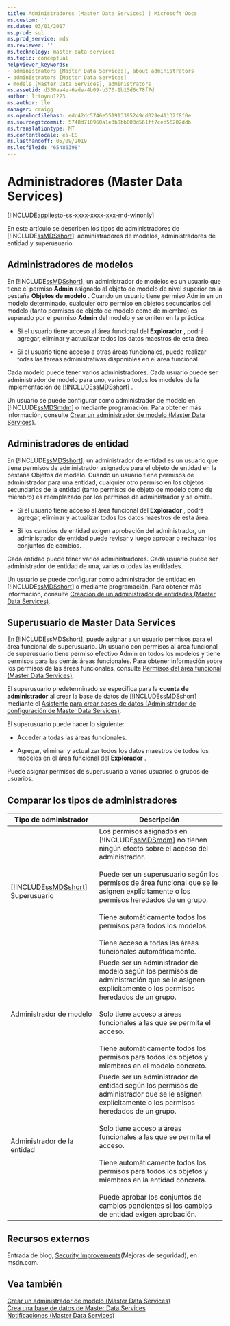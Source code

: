 ```yaml
---
title: Administradores (Master Data Services) | Microsoft Docs
ms.custom: ''
ms.date: 03/01/2017
ms.prod: sql
ms.prod_service: mds
ms.reviewer: ''
ms.technology: master-data-services
ms.topic: conceptual
helpviewer_keywords:
- administrators [Master Data Services], about administrators
- administrators [Master Data Services]
- models [Master Data Services], administrators
ms.assetid: d330aa4e-6ade-4b09-b376-1b15d6c78f7d
author: lrtoyou1223
ms.author: lle
manager: craigg
ms.openlocfilehash: edc42dc5746e551913395249cd029e41132f8f0e
ms.sourcegitcommit: 5748d710960a1e3b8bb003d561ff7ceb56202ddb
ms.translationtype: MT
ms.contentlocale: es-ES
ms.lasthandoff: 05/09/2019
ms.locfileid: "65486398"
---
```

# <a name="administrators-master-data-services"></a>Administradores (Master Data Services)

[!INCLUDE[appliesto-ss-xxxx-xxxx-xxx-md-winonly](../includes/appliesto-ss-xxxx-xxxx-xxx-md-winonly.md)]

  En este artículo se describen los tipos de administradores de [!INCLUDE[ssMDSshort](../includes/ssmdsshort-md.md)]: administradores de modelos, administradores de entidad y superusuario.  
  
## <a name="model-administrators"></a>Administradores de modelos  
 En [!INCLUDE[ssMDSshort](../includes/ssmdsshort-md.md)], un administrador de modelos es un usuario que tiene el permiso **Admin** asignado al objeto de modelo de nivel superior en la pestaña **Objetos de modelo** . Cuando un usuario tiene permiso Admin en un modelo determinado, cualquier otro permiso en objetos secundarios del modelo (tanto permisos de objeto de modelo como de miembro) es superado por el permiso **Admin** del modelo y se omiten en la práctica.  
  
-   Si el usuario tiene acceso al área funcional del **Explorador** , podrá agregar, eliminar y actualizar todos los datos maestros de esta área.  
  
-   Si el usuario tiene acceso a otras áreas funcionales, puede realizar todas las tareas administrativas disponibles en el área funcional.  
  
 Cada modelo puede tener varios administradores. Cada usuario puede ser administrador de modelo para uno, varios o todos los modelos de la implementación de [!INCLUDE[ssMDSshort](../includes/ssmdsshort-md.md)] .  
  
 Un usuario se puede configurar como administrador de modelo en [!INCLUDE[ssMDSmdm](../includes/ssmdsmdm-md.md)] o mediante programación. Para obtener más información, consulte [Crear un administrador de modelo &#40;Master Data Services&#41;](../master-data-services/create-a-model-administrator-master-data-services.md).  
  
## <a name="entity-administrators"></a>Administradores de entidad  
 En [!INCLUDE[ssMDSshort](../includes/ssmdsshort-md.md)], un administrador de entidad es un usuario que tiene permisos de administrador asignados para el objeto de entidad en la pestaña Objetos de modelo. Cuando un usuario tiene permisos de administrador para una entidad, cualquier otro permiso en los objetos secundarios de la entidad (tanto permisos de objeto de modelo como de miembro) es reemplazado por los permisos de administrador y se omite.  
  
-   Si el usuario tiene acceso al área funcional del **Explorador** , podrá agregar, eliminar y actualizar todos los datos maestros de esta área.  
  
-   Si los cambios de entidad exigen aprobación del administrador, un administrador de entidad puede revisar y luego aprobar o rechazar los conjuntos de cambios.  
  
 Cada entidad puede tener varios administradores. Cada usuario puede ser administrador de entidad de una, varias o todas las entidades.  
  
 Un usuario se puede configurar como administrador de entidad en [!INCLUDE[ssMDSshort](../includes/ssmdsshort-md.md)] o mediante programación. Para obtener más información, consulte [Creación de un administrador de entidades &#40;Master Data Services&#41;](../master-data-services/create-an-entity-administrator-master-data-services.md).  
  
## <a name="master-data-services-super-user"></a>Superusuario de Master Data Services  
 En [!INCLUDE[ssMDSshort](../includes/ssmdsshort-md.md)], puede asignar a un usuario permisos para el área funcional de superusuario. Un usuario con permisos al área funcional de superusuario tiene permiso efectivo Admin en todos los modelos y tiene permisos para las demás áreas funcionales. Para obtener información sobre los permisos de las áreas funcionales, consulte [Permisos del área funcional &#40;Master Data Services&#41;](../master-data-services/functional-area-permissions-master-data-services.md).  
  
 El superusuario predeterminado se especifica para la **cuenta de administrador** al crear la base de datos de [!INCLUDE[ssMDSshort](../includes/ssmdsshort-md.md)] mediante el [Asistente para crear bases de datos &#40;Administrador de configuración de Master Data Services&#41;](../master-data-services/create-database-wizard-master-data-services-configuration-manager.md).  
  
 El superusuario puede hacer lo siguiente:  
  
-   Acceder a todas las áreas funcionales.  
  
-   Agregar, eliminar y actualizar todos los datos maestros de todos los modelos en el área funcional del **Explorador** .  
  
 Puede asignar permisos de superusuario a varios usuarios o grupos de usuarios.  
  
## <a name="comparing-administrator-types"></a>Comparar los tipos de administradores  
  
|Tipo de administrador|Descripción|  
|------------------------|-----------------|  
|[!INCLUDE[ssMDSshort](../includes/ssmdsshort-md.md)] Superusuario|Los permisos asignados en [!INCLUDE[ssMDSmdm](../includes/ssmdsmdm-md.md)] no tienen ningún efecto sobre el acceso del administrador.<br /><br /> Puede ser un superusuario según los permisos de área funcional que se le asignen explícitamente o los permisos heredados de un grupo.<br /><br /> Tiene automáticamente todos los permisos para todos los modelos.<br /><br /> Tiene acceso a todas las áreas funcionales automáticamente.|  
|Administrador de modelo|Puede ser un administrador de modelo según los permisos de administración que se le asignen explícitamente o los permisos heredados de un grupo.<br /><br /> Solo tiene acceso a áreas funcionales a las que se permita el acceso.<br /><br /> Tiene automáticamente todos los permisos para todos los objetos y miembros en el modelo concreto.|  
|Administrador de la entidad|Puede ser un administrador de entidad según los permisos de administrador que se le asignen explícitamente o los permisos heredados de un grupo.<br /><br /> Solo tiene acceso a áreas funcionales a las que se permita el acceso.<br /><br /> Tiene automáticamente todos los permisos para todos los objetos y miembros en la entidad concreta.<br /><br /> Puede aprobar los conjuntos de cambios pendientes si los cambios de entidad exigen aprobación.|  
  
## <a name="external-resources"></a>Recursos externos  
 Entrada de blog, [Security Improvements](https://go.microsoft.com/fwlink/p/?LinkId=615376)(Mejoras de seguridad), en msdn.com.  
  
## <a name="see-also"></a>Vea también  
 [Crear un administrador de modelo &#40;Master Data Services&#41;](../master-data-services/create-a-model-administrator-master-data-services.md)   
 [Crea una base de datos de Master Data Services](../master-data-services/install-windows/create-a-master-data-services-database.md)   
 [Notificaciones &#40;Master Data Services&#41;](../master-data-services/notifications-master-data-services.md)  
  
  
